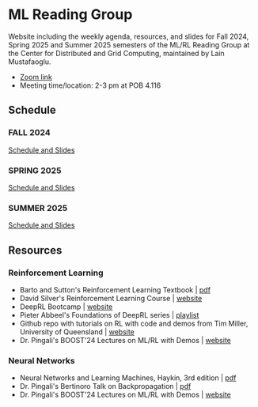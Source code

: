 # ML Reading Group 

Website including the weekly agenda, resources, and slides for Fall 2024, Spring 2025 and Summer 2025 semesters of the ML/RL Reading Group at the Center for Distributed and Grid Computing, maintained by Lain Mustafaoglu.

* [Zoom link](https://utexas.zoom.us/j/97188209574)
* Meeting time/location: 2-3 pm at POB 4.116

## Schedule

### FALL 2024

[Schedule and Slides](https://sumust.github.io/mlreadinggroup/fall2024/)

### SPRING 2025

[Schedule and Slides](https://sumust.github.io/mlreadinggroup/spring2025/)

### SUMMER 2025

[Schedule and Slides](https://sumust.github.io/mlreadinggroup/summer2025/)

## Resources

### Reinforcement Learning

* Barto and Sutton's Reinforcement Learning Textbook | [pdf](https://www.andrew.cmu.edu/course/10-703/textbook/BartoSutton.pdf)
* David Silver's Reinforcement Learning Course | [website](https://www.davidsilver.uk/teaching/)
* DeepRL Bootcamp | [website](https://sites.google.com/view/deep-rl-bootcamp)
* Pieter Abbeel's Foundations of DeepRL series | [playlist](https://www.youtube.com/watch?v=2GwBez0D20A)
* Github repo with tutorials on RL with code and demos from Tim Miller, University of Queensland | [website](https://gibberblot.github.io/rl-notes/single-agent/value-iteration.html)
* Dr. Pingali's BOOST'24 Lectures on ML/RL with Demos | [website](https://sumust.github.io/mlfortherestofus/)

### Neural Networks

* Neural Networks and Learning Machines, Haykin, 3rd edition | [pdf](https://dai.fmph.uniba.sk/courses/NN/haykin.neural-networks.3ed.2009.pdf)
* Dr. Pingali's Bertinoro Talk on Backpropagation | [pdf](https://github.com/sumust/mlreadinggroup/blob/main/bertinoro2024.pdf)
* Dr. Pingali's BOOST'24 Lectures on ML/RL with Demos | [website](https://sumust.github.io/mlfortherestofus/)
